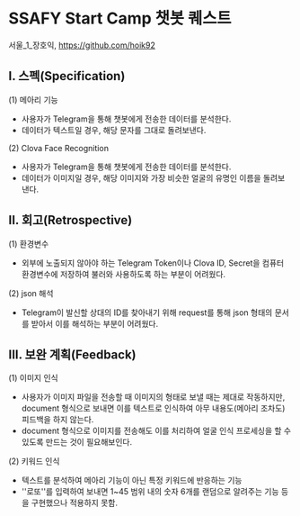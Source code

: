 # SSAFY Start Camp 챗봇 퀘스트

서울_1_장호익, https://github.com/hoik92



## I. 스펙(Specification)

(1) 메아리 기능

- 사용자가 Telegram을 통해 챗봇에게 전송한 데이터를 분석한다.
- 데이터가 텍스트일 경우, 해당 문자를 그대로 돌려보낸다.

(2) Clova Face Recognition

- 사용자가 Telegram을 통해 챗봇에게 전송한 데이터를 분석한다.
- 데이터가 이미지일 경우, 해당 이미지와 가장 비슷한 얼굴의 유명인 이름을 돌려보낸다.



## II. 회고(Retrospective)

(1) 환경변수

- 외부에 노출되지 않아야 하는 Telegram Token이나 Clova ID, Secret을 컴퓨터 환경변수에 저장하여 불러와 사용하도록 하는 부분이 어려웠다.

(2) json 해석

- Telegram이 발신할 상대의 ID를 찾아내기 위해 request를 통해 json 형태의 문서를 받아서 이를 해석하는 부분이 어려웠다.



## III. 보완 계획(Feedback)

(1) 이미지 인식

- 사용자가 이미지 파일을 전송할 때 이미지의 형태로 보낼 때는 제대로 작동하지만, document 형식으로 보내면 이를 텍스트로 인식하여 아무 내용도(메아리 조차도) 피드백을 하지 않는다.
- document 형식으로 이미지를 전송해도 이를 처리하여 얼굴 인식 프로세싱을 할 수 있도록 만드는 것이 필요해보인다.

(2) 키워드 인식

- 텍스트를 분석하여 메아리 기능이 아닌 특정 키워드에 반응하는 기능
- ''로또''를 입력하여 보내면 1~45 범위 내의 숫자 6개를 랜덤으로 알려주는 기능 등을 구현했으나 적용하지 못함.
